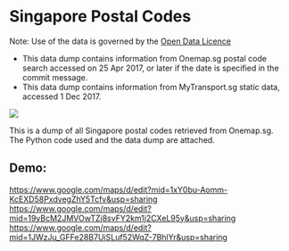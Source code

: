 # Singapore Postal Codes
Note: Use of the data is governed by the [Open Data Licence](https://www.onemap.sg/legal/opendatalicence.html)
- This data dump contains information from Onemap.sg postal code search accessed on 25 Apr 2017, or later
 if the date is specified in the commit message.
- This data dump contains information from MyTransport.sg static data, accessed 1 Dec 2017.

<p align="left">
  <img src="https://docs.onemap.sg/maps/images/new-onemap-logo_150x150.png" />
</p>

This is a dump of all Singapore postal codes retrieved from Onemap.sg.\
The Python code used and the data dump are attached.

## Demo:
https://www.google.com/maps/d/edit?mid=1xY0bu-Aomm-KcEXD58PxdvegZhY5Tcfv&usp=sharing
https://www.google.com/maps/d/edit?mid=19yBcM2JMVOwTZj8svFY2km1j2CXeL95y&usp=sharing
https://www.google.com/maps/d/edit?mid=1JWzJu_GFFe28B7UiSLuf52WqZ-7BhlYr&usp=sharing
